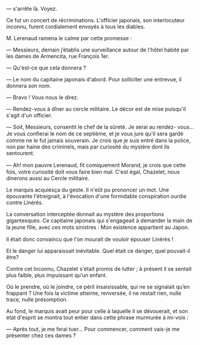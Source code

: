 — s'arrête là. Voyez.

Ce fut un concert de récriminations. L'officier japonais, son interlocuteur
inconnu, furent cordialement envoyés à tous les diables.

M. Lerenaud ramena le calme par cette promesse :

— Messieurs, demain j’établis une surveillance autour de l'hôtel habité
par les dames de Armencita, rue François 1er.

— Qu'est-ce que cela donnera ?

— Le nom du capitaine japonais d'abord. Pour solliciter une entrevue, il donnera son nom.

— Bravo ! Vous nous le direz.

— Rendez-vous à dîner au cercle militaire. Le décor est de mise puisqu'il
s'agit d'un officier.

— Soit, Messieurs, consentit le chef de la sûreté. Je serai au rendez-
vous... Je vous conﬁerai le nom de ce septième, et je vous jure qu'il
sera gardé comme ne le fut jamais souverain. Je crois que je suis entré
dans la police, non par haine des criminels, mais par curiosité du mystère dont ils sentourent.

— Ah! mon pauvre Lerenaud, ﬁt comiquement Morand, je crois que cette fois, votre curiosité doit vous faire bien mal. C'est égal, Chazelet, nous
dinerons aussi au Cercle militaire.

Le marquis acquiesça du geste. Il n'eût pu prononcer un mot. Une épouvante l'étreignait, à l'évocation d'une formidable conspiration ourdie contre
Linérès.

La conversation interceptée donnait au mystère des proportions gigantesques. Ce capitaine japonais qui s'engageait à demander la main de la jeune ﬁlle, avec ces mots sinistres : Mon existence appartient au Japon.

Il était donc convaincu que l'on mourait de vouloir épouser Linérès !

Et le danger lui apparaissait inévitable. Quel était ce danger, quel pouvait-il être?

Contre cet Inconnu, Chazelet s'était promis de lutter ; à présent il se
sentait plus faible, plus impuissant qu’un enfant.

Où le prendre, où le joindre, ce péril insaisissable, qui ne se signalait
qu’en frappant ? Une fois la victime atteinte, renversée, il ne restait rien,
nulle trace, nulle présomption.

Au fond, le marquis avait peur pour celle à laquelle il se dévouerait, et son
état d'esprit se montra tout entier dans cette phrase murmurée à mi-voix :

— Après tout, je me ferai tuer... Pour commencer, comment vais-je me présenter chez ces dames ?

